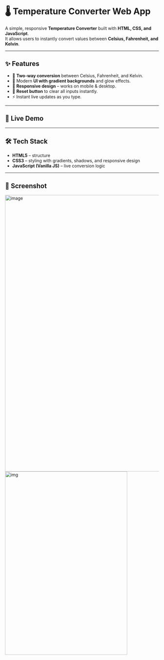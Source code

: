 # 🌡️ Temperature Converter Web App

A simple, responsive **Temperature Converter** built with **HTML, CSS, and JavaScript**.  
It allows users to instantly convert values between **Celsius, Fahrenheit, and Kelvin**.

---

## ✨ Features
- 🔄 **Two-way conversion** between Celsius, Fahrenheit, and Kelvin.  
- 🎨 Modern **UI with gradient backgrounds** and glow effects.  
- 📱 **Responsive design** – works on mobile & desktop.  
- 🧹 **Reset button** to clear all inputs instantly.  
- ⚡ Instant live updates as you type.

---

## 🚀 Live Demo

---

## 🛠️ Tech Stack
- **HTML5** – structure  
- **CSS3** – styling with gradients, shadows, and responsive design  
- **JavaScript (Vanilla JS)** – live conversion logic  

---

## 📸 Screenshot
<img width="1916" height="905" alt="image" src="https://github.com/user-attachments/assets/2d73a676-9d9a-4d54-952c-6d93312e4d2e" />
<img width = "400" height = "600" alt ="img"src ="https://github.com/user-attachments/assets/61ce1ff1-ed0e-4040-98e9-8e9f10d698ab"/>


  
